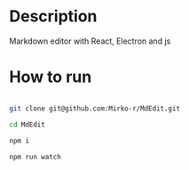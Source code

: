 # Description


Markdown editor with React, Electron and js

# How to run 

```bash

git clone git@github.com:Mirko-r/MdEdit.git

cd MdEdit

npm i

npm run watch
```
